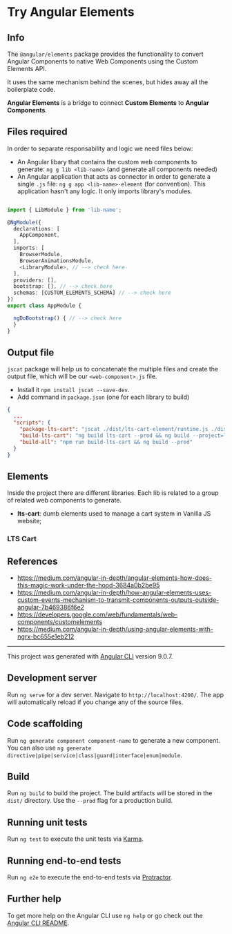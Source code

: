 # Try Angular Elements

## Info

The `@angular/elements` package provides the functionality to convert Angular Components to native Web Components using the Custom Elements API.

It uses the same mechanism behind the scenes, but hides away all the boilerplate code.

**Angular Elements** is a bridge to connect **Custom Elements** to **Angular Components**.

## Files required

In order to separate responsability and logic we need files below:

- An Angular libary that contains the custom web components to generate: `ng g lib <lib-name>` (and generate all components needed)
- An Angular application that acts as connector in order to generate a single `.js` file: `ng g app <lib-name>-element` (for convention). This application hasn't any logic. It only imports library's modules.

```TypeScript

import { LibModule } from 'lib-name';

@NgModule({
  declarations: [
    AppComponent,
  ],
  imports: [
    BrowserModule,
    BrowserAnimationsModule,
    <LibraryModule>, // --> check here
  ],
  providers: [],
  bootstrap: [], // --> check here
  schemas: [CUSTOM_ELEMENTS_SCHEMA] // --> check here
})
export class AppModule {

  ngDoBootstrap() { // --> check here
  }
}
```

## Output file

`jscat` package will help us to concatenate the multiple files and create the output file, which will be our `<web-component>.js` file.

- Install it `npm install jscat --save-dev`.
- Add command in `package.json` (one for each library to build)

```JSON
{
  ...
  "scripts": {
    "package-lts-cart": "jscat ./dist/lts-cart-element/runtime.js ./dist/lts-cart-element/polyfills.js ./dist/lts-cart-element/scripts.js ./dist/lts-cart-element/main.js > htmlapp/lts-cart-element.js",
    "build-lts-cart": "ng build lts-cart --prod && ng build --project=lts-cart-element --prod  --output-hashing=none && npm run package-lts-cart",
    "build-all": "npm run build-lts-cart && ng build --prod"
  }
}
```

## Elements

Inside the project there are different libraries. Each lib is related to a group of related web components to generate.

- **lts-cart**: dumb elements used to manage a cart system in Vanilla JS website;


### LTS Cart


## References

- https://medium.com/angular-in-depth/angular-elements-how-does-this-magic-work-under-the-hood-3684a0b2be95
- https://medium.com/angular-in-depth/how-angular-elements-uses-custom-events-mechanism-to-transmit-components-outputs-outside-angular-7b469386f6e2
- https://developers.google.com/web/fundamentals/web-components/customelements
- https://medium.com/angular-in-depth/using-angular-elements-with-ngrx-bc655e1eb212

------------------------------------------

This project was generated with [Angular CLI](https://github.com/angular/angular-cli) version 9.0.7.

## Development server

Run `ng serve` for a dev server. Navigate to `http://localhost:4200/`. The app will automatically reload if you change any of the source files.

## Code scaffolding

Run `ng generate component component-name` to generate a new component. You can also use `ng generate directive|pipe|service|class|guard|interface|enum|module`.

## Build

Run `ng build` to build the project. The build artifacts will be stored in the `dist/` directory. Use the `--prod` flag for a production build.

## Running unit tests

Run `ng test` to execute the unit tests via [Karma](https://karma-runner.github.io).

## Running end-to-end tests

Run `ng e2e` to execute the end-to-end tests via [Protractor](http://www.protractortest.org/).

## Further help

To get more help on the Angular CLI use `ng help` or go check out the [Angular CLI README](https://github.com/angular/angular-cli/blob/master/README.md).
